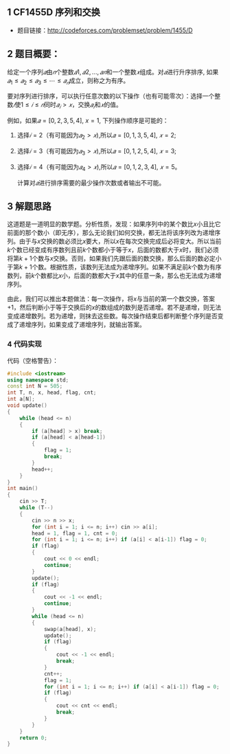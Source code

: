 ## 1 CF1455D 序列和交换

- 题目链接：http://codeforces.com/problemset/problem/1455/D

## 2 题目概要：
给定一个序列$𝑎$由$𝑛$个整数$𝑎1,𝑎2,...,𝑎𝑛$和一个整数$𝑥$组成。对$𝑎$进行升序排序, 如果$𝑎_1≤𝑎_2≤𝑎_3≤⋯≤𝑎_𝑛$成立，则称之为有序。

要对序列进行排序，可以执行任意次数的以下操作（也有可能零次）：选择一个整数$𝑖$使$1≤𝑖≤𝑛$同时$𝑎_𝑖>𝑥$，交换$𝑎_𝑖$和$𝑥$的值。

例如，如果$𝑎=[0,2,3,5,4]$, $x=1$, 下列操作顺序是可能的：

1. 选择$𝑖=2$（有可能因为$𝑎_2>𝑥$),所以$𝑎=[0,1,3,5,4]$, $𝑥=2$;
2. 选择$𝑖=3$（有可能因为$𝑎_3>𝑥$),所以$𝑎=[0,1,2,5,4]$, $𝑥=3$;
3. 选择$𝑖=4$（有可能因为$𝑎_4>𝑥$),所以$𝑎=[0,1,2,3,4]$, $𝑥=5$。

   计算对$𝑎$进行排序需要的最少操作次数或者输出不可能。

## 3 解题思路
这道题是一道明显的数学题。分析性质，发现：如果序列中的某个数比$x$小且比它前面的那个数小（即无序），那么无论我们如何交换，都无法将该序列改为递增序列。由于与$x$交换的数必须比$x$要大，所以$x$在每次交换完成后必将变大。所以当前$k$个数已经变成有序数列且前$k$个数都小于等于$x$，后面的数都大于$x$时，我们必须将第$k+1$个数与$x$交换。否则，如果我们先跟后面的数交换，那么后面的数必定小于第$k+1$个数。根据性质，该数列无法成为递增序列。如果不满足前$k$个数为有序数列，前$k$个数都比$x$小，后面的数都大于$x$其中的任意一条，那么也无法成为递增序列。

由此，我们可以推出本题做法：每一次操作，将$x$与当前的第一个数交换，答案$+1$，然后判断小于等于交换后的$x$的数组成的数列是否递增。若不是递增，则无法变成递增数列。若为递增，则抹去这些数。每次操作结束后都判断整个序列是否变成了递增序列，如果变成了递增序列，就输出答案。

### 4 代码实现

代码（空格警告）：

```cpp
#include <iostream>
using namespace std;
const int N = 505;
int T, n, x, head, flag, cnt;
int a[N];
void update()
{
    while (head <= n)
    {
        if (a[head] > x) break;
        if (a[head] < a[head-1])
        {
            flag = 1;
            break;
        }
        head++;
    }
}
int main()
{
    cin >> T;
    while (T--)
    {
        cin >> n >> x;
        for (int i = 1; i <= n; i++) cin >> a[i];
        head = 1, flag = 1, cnt = 0;
        for (int i = 1; i <= n; i++) if (a[i] < a[i-1]) flag = 0;
        if (flag)
        {
            cout << 0 << endl;
            continue;
        }
        update();
        if (flag)
        {
            cout << -1 << endl;
            continue;
        }
        while (head <= n)
        {
            swap(a[head], x);
            update();
            if (flag)
            {
                cout << -1 << endl;
                break;
            }
            cnt++;
            flag = 1;
            for (int i = 1; i <= n; i++) if (a[i] < a[i-1]) flag = 0;
            if (flag)
            {
                cout << cnt << endl;
                break;
            }
        }
    }
    return 0;
}
```



